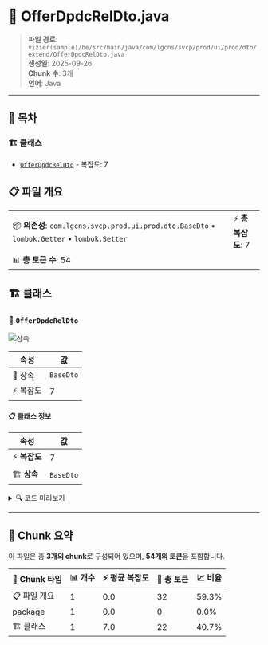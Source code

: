 # 📄 OfferDpdcRelDto.java

> **파일 경로**: `vizier(sample)/be/src/main/java/com/lgcns/svcp/prod/ui/prod/dto/extend/OfferDpdcRelDto.java`  
> **생성일**: 2025-09-26  
> **Chunk 수**: 3개  
> **언어**: Java
---

## 📑 목차

### 🏗️ 클래스
- [`OfferDpdcRelDto`](#class-offerdpdcreldto) - 복잡도: 7

## 📋 파일 개요

| | |
|--|--|
| 📦 **의존성**: `com.lgcns.svcp.prod.ui.prod.dto.BaseDto` • `lombok.Getter` • `lombok.Setter` | ⚡ **총 복잡도**: 7 |
| 📊 **총 토큰 수**: 54 |  |



## 🏗️ 클래스

### <a id="class-offerdpdcreldto"></a>🎯 `OfferDpdcRelDto`

![상속](https://img.shields.io/badge/상속-1개-blue)

| 속성 | 값 |
|------|----|
| 🧬 상속 | `BaseDto` |
| ⚡ 복잡도 | 7 |



#### 📋 클래스 정보

| 속성 | 값 |
|------|----|
| ⚡ **복잡도** | 7 || 📍 **라인 범위** | 10-10 |
| 🏗️ **상속** | `BaseDto` || 🏷️ **태그** | `class, java` |

<details>
<summary>🔍 코드 미리보기</summary>

```java
public class OfferDpdcRelDto extends BaseDto {
	private String baseUuid;
	private String trgtUuid;
	private String dpdcRelUuid;
	private String validStartDtm;
	private String validEndDtm;
}...
```

**Chunk 정보**
- 🆔 **ID**: `f5c39f67db56`
- 📍 **라인**: 10-10
- 📊 **토큰**: 22
- 🏷️ **태그**: `class, java`

</details>

---





## 🧩 Chunk 요약

이 파일은 총 **3개의 chunk**로 구성되어 있으며, **54개의 토큰**을 포함합니다.

| 🧩 Chunk 타입 | 📊 개수 | ⚡ 평균 복잡도 | 📝 총 토큰 | 📈 비율 |
|---------------|--------|-------------|----------|--------|
| 📋 파일 개요 | 1 | 0.0 | 32 | 59.3% |
| package | 1 | 0.0 | 0 | 0.0% |
| 🏗️ 클래스 | 1 | 7.0 | 22 | 40.7% |

